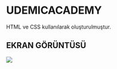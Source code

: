 <h1>UDEMICACADEMY</h1>
HTML ve CSS kullanılarak oluşturulmuştur.

<h2> EKRAN GÖRÜNTÜSÜ </h2>

![](ezgif.com-video-to-gif-converted)

